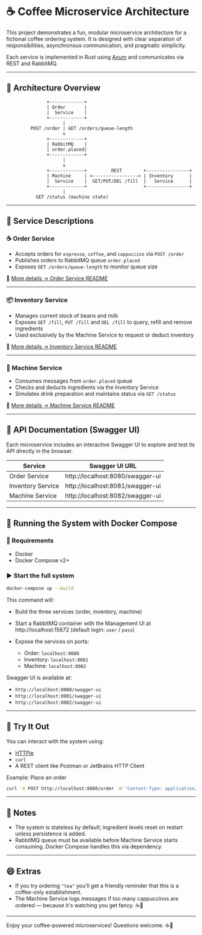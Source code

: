 # ☕ Coffee Microservice Architecture

This project demonstrates a fun, modular microservice architecture for a fictional coffee ordering system. It is
designed with clear separation of responsibilities, asynchronous communication, and pragmatic simplicity.

Each service is implemented in Rust using [Axum](https://docs.rs/axum/latest/axum/) and communicates via REST and
RabbitMQ.

---

## 🧱 Architecture Overview

```
               +-------------+
               | Order       |
               |  Service    |
               +-------------+
                     |
         POST /order | GET /orders/queue-length
                     v
               +-------------+
               | RabbitMQ    |
               | order.placed|
               +-------------+
                     |
                     v
               +-------------+         REST        +----------------+
               | Machine     | <-----------------> | Inventory      |
               |  Service    |  GET/PUT/DEL /fill  |   Service      |
               +-------------+                     +----------------+
                     |
           GET /status (machine state)
```

---

## 🧩 Service Descriptions

### ☕ Order Service

- Accepts orders for `espresso`, `coffee`, and `cappuccino` via `POST /order`
- Publishes orders to RabbitMQ queue `order.placed`
- Exposes `GET /orders/queue-length` to monitor queue size

📖 [More details → Order Service README](./services/order-service/README.md)

---

### 📦 Inventory Service

- Manages current stock of beans and milk
- Exposes `GET /fill`, `PUT /fill` and `DEL /fill` to query, refill and remove ingredients
- Used exclusively by the Machine Service to request or deduct inventory

📖 [More details → Inventory Service README](./services/inventory-service/README.md)

---

### 🤖 Machine Service

- Consumes messages from `order.placed` queue
- Checks and deducts ingredients via the Inventory Service
- Simulates drink preparation and maintains status via `GET /status`

📖 [More details → Machine Service README](./services/machine-service/README.md)

---

## 🧪 API Documentation (Swagger UI)

Each microservice includes an interactive Swagger UI to explore and test its API directly in the browser.

| Service           | Swagger UI URL                   |
|-------------------|----------------------------------|
| Order Service     | http://localhost:8080/swagger-ui |
| Inventory Service | http://localhost:8081/swagger-ui |
| Machine Service   | http://localhost:8082/swagger-ui |

---

## 🐋 Running the System with Docker Compose

### 🔧 Requirements

- Docker
- Docker Compose v2+

### ▶️ Start the full system

```bash
docker-compose up --build
```

This command will:

- Build the three services (order, inventory, machine)
- Start a RabbitMQ container with the Management UI at http://localhost:15672 (default login: `user` / `pass`)
- Expose the services on ports:

    - Order: `localhost:8080`
    - Inventory: `localhost:8081`
    - Machine: `localhost:8082`

Swagger UI is available at:

- `http://localhost:8080/swagger-ui`
- `http://localhost:8081/swagger-ui`
- `http://localhost:8082/swagger-ui`

---

## 🧪 Try It Out

You can interact with the system using:

- [HTTPie](https://httpie.io/cli)
- `curl`
- A REST client like Postman or JetBrains HTTP Client

Example: Place an order

```bash
curl -X POST http://localhost:8080/order -H "Content-Type: application/json" -d '{ "type": "espresso" }'
```

---

## 🔐 Notes

- The system is stateless by default; ingredient levels reset on restart unless persistence is added.
- RabbitMQ queue must be available before Machine Service starts consuming. Docker Compose handles this via dependency.

---

## 😄 Extras

- If you try ordering `"tea"` you’ll get a friendly reminder that this is a coffee-only establishment.
- The Machine Service logs messages if too many cappuccinos are ordered — because it's watching you get fancy. ☕🎩

---

Enjoy your coffee-powered microservices! Questions welcome. ☕🚀
